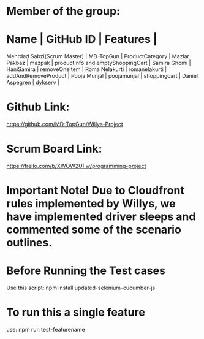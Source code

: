 # Member of the group: 
#        Name               |  GitHub ID    |       Features                          |
Mehrdad Sabzi(Scrum Master) |  MD-TopGun    |    ProductCategory                      |
Maziar Pakbaz               |   mazpak      |      productInfo and emptyShoppingCart  |
Samira Ghomi                |   HaniSamira  |     removeOneItem                       |
Roma Nelakurti              | romanelakurti |   addAndRemoveProduct                   |
Pooja Munjal                |  poojamunjal  |      shoppingcart                       |
Daniel Aspegren             |   dykserv     |

# Github Link:
https://github.com/MD-TopGun/Willys-Project

# Scrum Board Link:
https://trello.com/b/XWOW2UFw/programming-project

# Important Note! Due to Cloudfront rules implemented by Willys, we have implemented driver sleeps and commented some of the scenario outlines. 

# Before Running the Test cases
Use this script: npm install updated-selenium-cucumber-js

# To run this a single feature
use: npm run test-featurename



